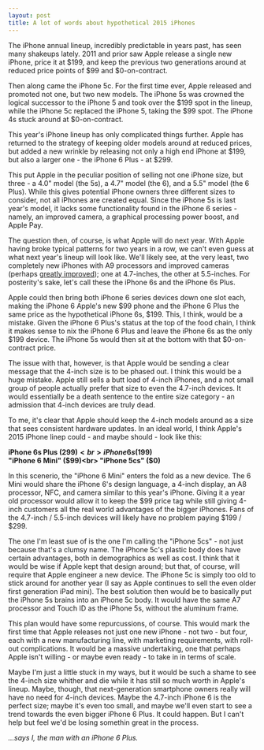 ```yaml
---
layout: post
title: A lot of words about hypothetical 2015 iPhones
---
```


The iPhone annual lineup, incredibly predictable in years past, has seen many shakeups lately. 2011 and prior saw Apple release a single new iPhone, price it at $199, and keep the previous two generations around at reduced price points of $99 and $0-on-contract.

Then along came the iPhone 5c. For the first time ever, Apple released and promoted not one, but two new models. The iPhone 5s was crowned the logical successor to the iPhone 5 and took over the $199 spot in the lineup, while the iPhone 5c replaced the iPhone 5, taking the $99 spot. The iPhone 4s stuck around at $0-on-contract.

This year's iPhone lineup has only complicated things further. Apple has returned to the strategy of keeping older models around at reduced prices, but added a new wrinkle by releasing not only a high end iPhone at $199, but also a larger one - the iPhone 6 Plus - at $299.

This put Apple in the peculiar position of selling not one iPhone size, but three - a 4.0" model (the 5s), a 4.7" model (the 6), and a 5.5" model (the 6 Plus). While this gives potential iPhone owners three different sizes to consider, not all iPhones are created equal. Since the iPhone 5s is last year's model, it lacks some functionality found in the iPhone 6 series - namely, an improved camera, a graphical processing power boost, and Apple Pay.

The question then, of course, is what Apple will do next year. With Apple having broke typical patterns for two years in a row, we can't even guess at what next year's lineup will look like. We'll likely see, at the very least, two completely new iPhones with A9 processors and improved cameras (perhaps [greatly improved](http://www.macrumors.com/2014/11/18/apple-biggest-camera-jump-ever/)); one at 4.7-inches, the other at 5.5-inches. For posterity's sake, let's call these the iPhone 6s and the iPhone 6s Plus.

Apple could then bring both iPhone 6 series devices down one slot each, making the iPhone 6 Apple's new $99 phone and the iPhone 6 Plus the same price as the hypothetical iPhone 6s, $199. This, I think, would be a mistake. Given the iPhone 6 Plus's status at the top of the food chain, I think it makes sense to nix the iPhone 6 Plus and leave the iPhone 6s as the only $199 device. The iPhone 5s would then sit at the bottom with that $0-on-contract price.

The issue with that, however, is that Apple would be sending a clear message that the 4-inch size is to be phased out. I think this would be a huge mistake. Apple still sells a butt load of 4-inch iPhones, and a not small group of people actually prefer that size to even the 4.7-inch devices. It would essentially be a death sentence to the entire size category - an admission that 4-inch devices are truly dead.

To me, it's clear that Apple should keep the 4-inch models around as a size that sees consistent hardware updates. In an ideal world, I think Apple's 2015 iPhone linep could - and maybe should - look like this:

**iPhone 6s Plus ($299)<br>
iPhone 6s ($199)<br>
"iPhone 6 Mini" ($99)<br>
"iPhone 5cs" ($0)<br>**

In this scenerio, the "iPhone 6 Mini" enters the fold as a new device. The 6 Mini would share the iPhone 6's design language, a 4-inch display, an A8 processor, NFC, and camera similar to this year's iPhone. Giving it a year old processor would allow it to keep the $99 price tag while still giving 4-inch customers all the real world advantages of the bigger iPhones. Fans of the 4.7-inch / 5.5-inch devices will likely have no problem paying $199 / $299.

The one I'm least sue of is the one I'm calling the "iPhone 5cs" - not just because that's a clumsy name. The iPhone 5c's plastic body does have certain advantages, both in demographics as well as cost. I think that it would be wise if Apple kept that design around; but that, of course, will require that Apple engineer a new device. The iPhone 5c is simply too old to stick around for another year (I say as Apple continues to sell the even older first generation iPad mini). The best solution then would be to basically put the iPhone 5s brains into an iPhone 5c body. It would have the same A7 processor and Touch ID as the iPhone 5s, without the aluminum frame.

This plan would have some repurcussions, of course. This would mark the first time that Apple releases not just one new iPhone - not two - but four, each with a new manufacturing line, with marketing requirements, with roll-out complications. It would be a massive undertaking, one that perhaps Apple isn't willing - or maybe even ready - to take in in terms of scale.

Maybe I'm just a little stuck in my ways, but it would be such a shame to see the 4-inch size whither and die while it has still so much worth in Apple's lineup. Maybe, though, that next-generation smartphone owners really will have no need for 4-inch devices. Maybe the 4.7-inch iPhone 6 is the perfect size; maybe it's even too small, and maybe we'll even start to see a trend towards the even bigger iPhone 6 Plus. It could happen. But I can't help but feel we'd be losing somethin great in the process.

*...says I, the man with an iPhone 6 Plus.*